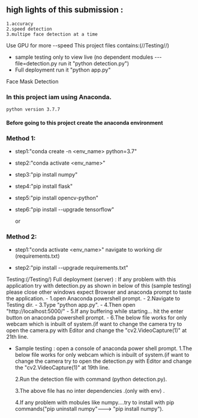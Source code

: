 ## high lights of this submission :
	1.accuracy
	2.speed detection
	3.multipe face detection at a time

Use GPU for more --speed
This project files contains:(//Testing//)
- sample testing only to view  live (no dependent modules ---file=detection.py run it "python detection.py")
- Full deployment run it "python app.py"

Face Mask Detection

### In this project iam using Anaconda.
	python version 3.7.7

#### Before going to this project create the anaconda environment
### Method 1:

- step1:"conda create -n <env_name> python=3.7"

- step2:"conda activate <env_name>"

- step3:"pip install numpy"

- step4:"pip install flask"

- step5:"pip install opencv-python"

- step6:"pip install --upgrade tensorflow"

	or
### Method 2:

- step1:"conda activate <env_name>"  navigate to working dir (requirements.txt)

- step2:"pip install --upgrade requirements.txt"


Testing:(/Testing/)
Full deployment (server) :
If any problem with this application try with detection.py as shown in below of this (sample testing)
please close other windows expect Browser and anaconda prompt to taste the application.
	- 1.open Anaconda powershell prompt.
	- 2.Navigate to Testing dir.
	- 3.Type  "python app.py".
	- 4.Then open "http://localhost:5000/" 
	- 5.If any buffering while starting... hit the enter button on anaconda powershell prompt.
	- 6.The below file works for only webcam which is inbuilt of  system.(if want to change the camera try to open the camera.py with Editor and change the "cv2.VideoCapture(1)"  at 21th line.
- Sample testing :
open a console of anaconda power shell prompt.
	1.The below file works for only webcam which is inbuilt of  system.(if want to change the camera try to open the detection.py with Editor and change the 		"cv2.VideoCapture(1)" at 19th line. 

	2.Run the detection file with command (python detection.py).

	3.The above file has no inter dependencies .(only with env) .

	4.If any problem with mobules like numpy....try to install with pip commands("pip uninstall numpy"---> "pip install numpy").







